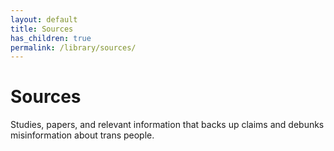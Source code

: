 ```yaml
---
layout: default
title: Sources
has_children: true
permalink: /library/sources/
---
```


# Sources

Studies, papers, and relevant information that backs up claims and debunks misinformation about trans people.
